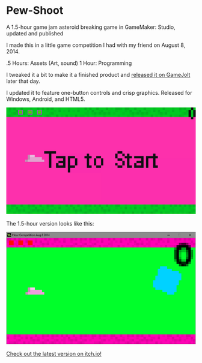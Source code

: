 # Pew-Shoot
A 1.5-hour game jam asteroid breaking game in GameMaker: Studio, updated and published

I made this in a little game competition I had with my friend on August 8, 2014.

.5 Hours: Assets (Art, sound)
1 Hour: Programming

I tweaked it a bit to make it a finished product and [released it on GameJolt](https://gamejolt.com/games/pew-shoot/31751) later that day.

I updated it to feature one-button controls and crisp graphics. Released for Windows, Android, and HTML5.

![](https://github.com/tjcouch1/Pew-Shoot/blob/master/Screens/pewshootv1.1.gif)

The 1.5-hour version looks like this:

![](https://github.com/tjcouch1/Pew-Shoot/blob/master/Screens/pewshoot1.5.gif)

[Check out the latest version on itch.io!](https://kanestaff.itch.io/pew-shoot)
